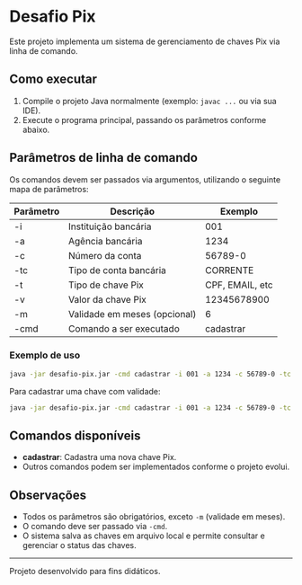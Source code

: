 # Desafio Pix

Este projeto implementa um sistema de gerenciamento de chaves Pix via linha de comando.

## Como executar

1. Compile o projeto Java normalmente (exemplo: `javac ...` ou via sua IDE).
2. Execute o programa principal, passando os parâmetros conforme abaixo.

## Parâmetros de linha de comando

Os comandos devem ser passados via argumentos, utilizando o seguinte mapa de parâmetros:

| Parâmetro | Descrição                        | Exemplo           |
|-----------|----------------------------------|-------------------|
| -i        | Instituição bancária             | 001               |
| -a        | Agência bancária                 | 1234              |
| -c        | Número da conta                  | 56789-0           |
| -tc       | Tipo de conta bancária           | CORRENTE          |
| -t        | Tipo de chave Pix                | CPF, EMAIL, etc   |
| -v        | Valor da chave Pix               | 12345678900       |
| -m        | Validade em meses (opcional)     | 6                 |
| -cmd      | Comando a ser executado          | cadastrar         |

### Exemplo de uso

```sh
java -jar desafio-pix.jar -cmd cadastrar -i 001 -a 1234 -c 56789-0 -tc CORRENTE -t CPF -v 12345678900
```

Para cadastrar uma chave com validade:

```sh
java -jar desafio-pix.jar -cmd cadastrar -i 001 -a 1234 -c 56789-0 -tc CORRENTE -t CPF -v 12345678900 -m 6
```

## Comandos disponíveis

- **cadastrar**: Cadastra uma nova chave Pix.
- Outros comandos podem ser implementados conforme o projeto evolui.

## Observações

- Todos os parâmetros são obrigatórios, exceto `-m` (validade em meses).
- O comando deve ser passado via `-cmd`.
- O sistema salva as chaves em arquivo local e permite consultar e gerenciar o status das chaves.

---

Projeto desenvolvido para fins didáticos.
